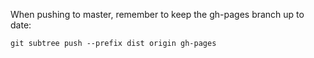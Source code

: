 When pushing to master, remember to keep the gh-pages branch up to date:

    git subtree push --prefix dist origin gh-pages
